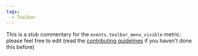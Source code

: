 ```yaml
---
tags:
  - Toolbar
---
```


This is a stub commentary for the `events.toolbar_menu_visible` metric: please feel free to edit (read the
[contributing guidelines](https://github.com/mozilla/glean-annotations/blob/main/CONTRIBUTING.md)
if you haven't done this before)
